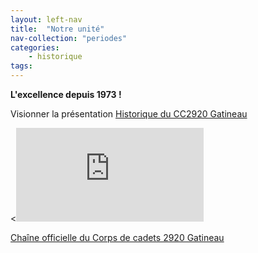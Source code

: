 ```yaml
---
layout: left-nav
title:  "Notre unité"  
nav-collection: "periodes"
categories:
    - historique
tags:
---
```


**L'excellence depuis 1973 !**

Visionner la présentation [Historique du CC2920 Gatineau](https://www.youtube.com/watch?v=XKdT4_PVMmo) 

<div class="flex-video">
  <<iframe  src="https://www.youtube.com/embed/XKdT4_PVMmo" title="YouTube video player" frameborder="0" allow="accelerometer; autoplay; clipboard-write; encrypted-media; gyroscope; picture-in-picture; web-share" allowfullscreen></iframe>
</div>

[Chaîne officielle du Corps de cadets 2920 Gatineau](https://www.youtube.com/channel/UCUP77thggoJukBjgqCWKIHQ)
